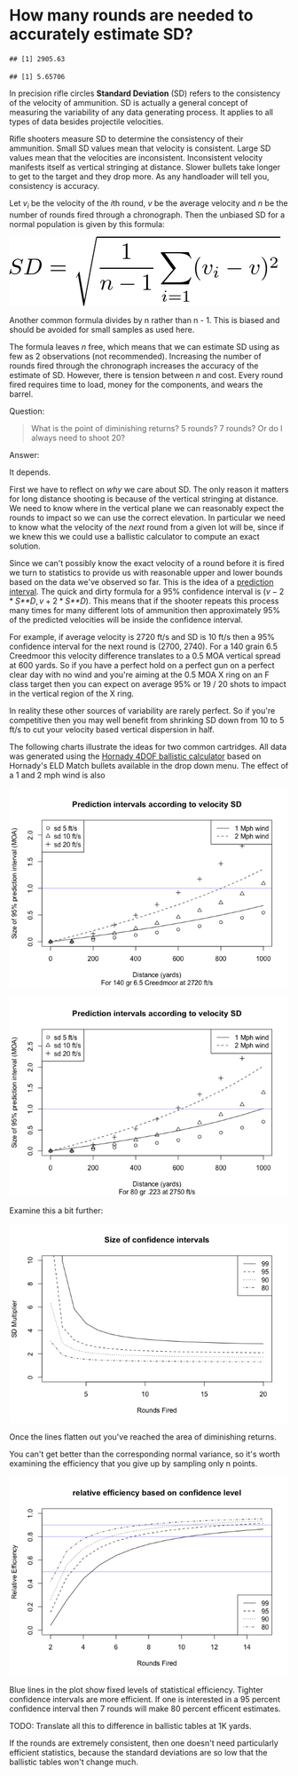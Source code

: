 How many rounds are needed to accurately estimate SD?
================

    ## [1] 2905.63

    ## [1] 5.65706

In precision rifle circles **Standard Deviation** (SD) refers to the consistency of the velocity of ammunition. SD is actually a general concept of measuring the variability of any data generating process. It applies to all types of data besides projectile velocities.

Rifle shooters measure SD to determine the consistency of their ammunition. Small SD values mean that velocity is consistent. Large SD values mean that the velocities are inconsistent. Inconsistent velocity manifests itself as vertical stringing at distance. Slower bullets take longer to get to the target and they drop more. As any handloader will tell you, consistency is accuracy.

Let *v*<sub>*i*</sub> be the velocity of the *i*th round, *v* be the average velocity and *n* be the number of rounds fired through a chronograph. Then the unbiased SD for a normal population is given by this formula:

![](sigmahat.png)

Another common formula divides by n rather than n - 1. This is biased and should be avoided for small samples as used here.

The formula leaves *n* free, which means that we can estimate SD using as few as 2 observations (not recommended). Increasing the number of rounds fired through the chronograph increases the accuracy of the estimate of SD. However, there is tension between *n* and cost. Every round fired requires time to load, money for the components, and wears the barrel.

Question:

> What is the point of diminishing returns? 5 rounds? 7 rounds? Or do I always need to shoot 20?

Answer:

It depends.

First we have to reflect on *why* we care about SD. The only reason it matters for long distance shooting is because of the vertical stringing at distance. We need to know where in the vertical plane we can reasonably expect the rounds to impact so we can use the correct elevation. In particular we need to know what the velocity of the *next* round from a given lot will be, since if we knew this we could use a ballistic calculator to compute an exact solution.

Since we can't possibly know the exact velocity of a round before it is fired we turn to statistics to provide us with reasonable upper and lower bounds based on the data we've observed so far. This is the idea of a [prediction interval](https://robjhyndman.com/hyndsight/intervals/). The quick and dirty formula for a 95% confidence interval is (*v* − 2 \* *S**D*, *v* + 2 \* *S**D*). This means that if the shooter repeats this process many times for many different lots of ammunition then approximately 95% of the predicted velocities will be inside the confidence interval.

For example, if average velocity is 2720 ft/s and SD is 10 ft/s then a 95% confidence interval for the next round is (2700, 2740). For a 140 grain 6.5 Creedmoor this velocity difference translates to a 0.5 MOA vertical spread at 600 yards. So if you have a perfect hold on a perfect gun on a perfect clear day with no wind and you're aiming at the 0.5 MOA X ring on an F class target then you can expect on average 95% or 19 / 20 shots to impact in the vertical region of the X ring.

In reality these other sources of variability are rarely perfect. So if you're competitive then you may well benefit from shrinking SD down from 10 to 5 ft/s to cut your velocity based vertical dispersion in half.

The following charts illustrate the ideas for two common cartridges. All data was generated using the [Hornady 4DOF ballistic calculator](http://www.hornady.com/ballistics-resource/4dof) based on Hornady's ELD Match bullets available in the drop down menu. The effect of a 1 and 2 mph wind is also

![](sd_files/figure-markdown_github/unnamed-chunk-2-1.png)

![](sd_files/figure-markdown_github/unnamed-chunk-3-1.png)

Examine this a bit further:

![](sd_files/figure-markdown_github/unnamed-chunk-5-1.png)

Once the lines flatten out you've reached the area of diminishing returns.

You can't get better than the corresponding normal variance, so it's worth examining the efficiency that you give up by sampling only n points.

![](sd_files/figure-markdown_github/unnamed-chunk-6-1.png)

Blue lines in the plot show fixed levels of statistical efficiency. Tighter confidence intervals are more efficient. If one is interested in a 95 percent confidence interval then 7 rounds will make 80 percent efficent estimates.

TODO: Translate all this to difference in ballistic tables at 1K yards.

If the rounds are extremely consistent, then one doesn't need particularly efficient statistics, because the standard deviations are so low that the ballistic tables won't change much.
